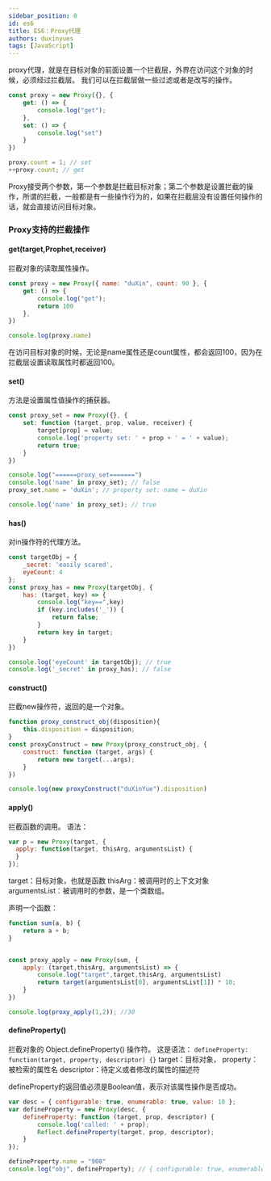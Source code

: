 ```yaml
---
sidebar_position: 0
id: es6
title: ES6：Proxy代理
authors: duxinyues
tags: [JavaScript]
---
```



proxy代理，就是在目标对象的前面设置一个拦截层，外界在访问这个对象的时候，必须经过拦截层。
我们可以在拦截层做一些过滤或者是改写的操作。

```javascript
const proxy = new Proxy({}, {
    get: () => {
        console.log("get");
    },
    set: () => {
        console.log("set")
    }
})

proxy.count = 1; // set
++proxy.count; // get
```

Proxy接受两个参数，第一个参数是拦截目标对象；第二个参数是设置拦截的操作，所谓的拦截，一般都是有一些操作行为的，如果在拦截层没有设置任何操作的话，就会直接访问目标对象。

### Proxy支持的拦截操作

#### get(target,Prophet,receiver)

拦截对象的读取属性操作。

````javascript
const proxy = new Proxy({ name: "duXin", count: 90 }, {
    get: () => {
        console.log("get");
        return 100
    },
})

console.log(proxy.name)
````

在访问目标对象的时候，无论是name属性还是count属性，都会返回100，因为在拦截层设置读取属性时都返回100。

#### set()

方法是设置属性值操作的捕获器。

```javascript
const proxy_set = new Proxy({}, {
    set: function (target, prop, value, receiver) {
        target[prop] = value;
        console.log('property set: ' + prop + ' = ' + value);
        return true;
    }
})

console.log("======proxy_set=======")
console.log('name' in proxy_set); // false
proxy_set.name = 'duXin'; // property set: name = duXin

console.log('name' in proxy_set); // true
```

#### has()

对in操作符的代理方法。

```javascript
const targetObj = {
    _secret: 'easily scared',
    eyeCount: 4
};
const proxy_has = new Proxy(targetObj, {
    has: (target, key) => {
        console.log("key==",key)
        if (key.includes('_')) {
            return false;
        }
        return key in target;
    }
})

console.log('eyeCount' in targetObj); // true
console.log('_secret' in proxy_has); // false
```

#### construct()

拦截new操作符，返回的是一个对象。

```javascript
function proxy_construct_obj(disposition){
    this.disposition = disposition;
}
const proxyConstruct = new Proxy(proxy_construct_obj, {
    construct: function (target, args) {
        return new target(...args);
    }
})

console.log(new proxyConstruct("duXinYue").disposition)
```

#### apply()

拦截函数的调用。
语法：

```javascript
var p = new Proxy(target, {
  apply: function(target, thisArg, argumentsList) {
  }
});
```

target：目标对象，也就是函数
thisArg：被调用时的上下文对象
argumentsList：被调用时的参数，是一个类数组。

声明一个函数：

```javascript
function sum(a, b) {
    return a + b;
}
```

```javascript

const proxy_apply = new Proxy(sum, {
    apply: (target,thisArg, argumentsList) => {
        console.log("target",target,thisArg, argumentsList)
        return target(argumentsList[0], argumentsList[1]) * 10;
    }
})

console.log(proxy_apply(1,2)); //30
```

#### defineProperty()

拦截对象的 Object.defineProperty() 操作符。
这是语法：
`defineProperty: function(target, property, descriptor) {}`
target：目标对象，
property：被检索的属性名
descriptor：待定义或者修改的属性的描述符

defineProperty的返回值必须是Boolean值，表示对该属性操作是否成功。

```javascript
var desc = { configurable: true, enumerable: true, value: 10 };
var defineProperty = new Proxy(desc, {
    defineProperty: function (target, prop, descriptor) {
        console.log('called: ' + prop);
        Reflect.defineProperty(target, prop, descriptor);
    }
});

defineProperty.name = "908"
console.log("obj", defineProperty); // { configurable: true, enumerable: true, value: 10, name: '908' }
```
